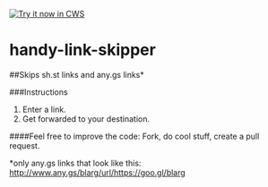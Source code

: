 <a target="_blank" href="https://chrome.google.com/webstore/detail/handy-link-grabber/abdnnepcigdmnoekpojdefdmpoikffaj">![Try it now in CWS](https://raw.github.com/GoogleChrome/chrome-app-samples/master/tryitnowbutton_small.png "Click here to install this from the Chrome Web Store")</a>


# handy-link-skipper
##Skips sh.st links and any.gs links*


###Instructions

1. Enter a link.
2. Get forwarded to your destination.


####Feel free to improve the code: Fork, do cool stuff, create a pull request.



*only any.gs links that look like this: http://www.any.gs/blarg/url/https://goo.gl/blarg

